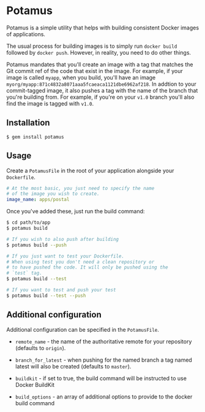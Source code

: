# Potamus

Potamus is a simple utility that helps with building consistent Docker images of applications.

The usual process for building images is to simply run `docker build` followed by `docker push`. However, in reality, you need to do other things.

Potamus mandates that you'll create an image with a tag that matches the Git commit ref of the code that exist in the image. For example, if your image is called `myapp`, when you build, you'll have an image `myorg/myapp:871c4832a8071aaa5fcaeaca1121dbe6962af218`. In addtion to your commit-tagged image, it also pushes a tag with the name of the branch that you're building from. For example, if you're on your `v1.0` branch you'll also find the image is tagged with `v1.0`.

## Installation

```
$ gem install potamus
```

## Usage

Create a `PotamusFile` in the root of your application alongside your `Dockerfile`.

```yaml
# At the most basic, you just need to specify the name
# of the image you wish to create.
image_name: apps/postal
```

Once you've added these, just run the build command:

```bash
$ cd path/to/app
$ potamus build

# If you wish to also push after building
$ potamus build --push

# If you just want to test your Dockerfile.
# When using test you don't need a clean repository or
# to have pushed the code. It will only be pushed using the
# `test` tag.
$ potamus build --test

# If you want to test and push your test
$ potamus build --test --push
```

## Additional configuration

Additional configuration can be specified in the `PotamusFile`.

* `remote_name` - the name of the authoritative remote for your repository (defaults to `origin`).

* `branch_for_latest` - when pushing for the named branch a tag named latest will also be created (defaults to `master`).

* `buildkit` - if set to true, the build command will be instructed to use Docker BuildKit

* `build_options` - an array of additional options to provide to the docker build command
